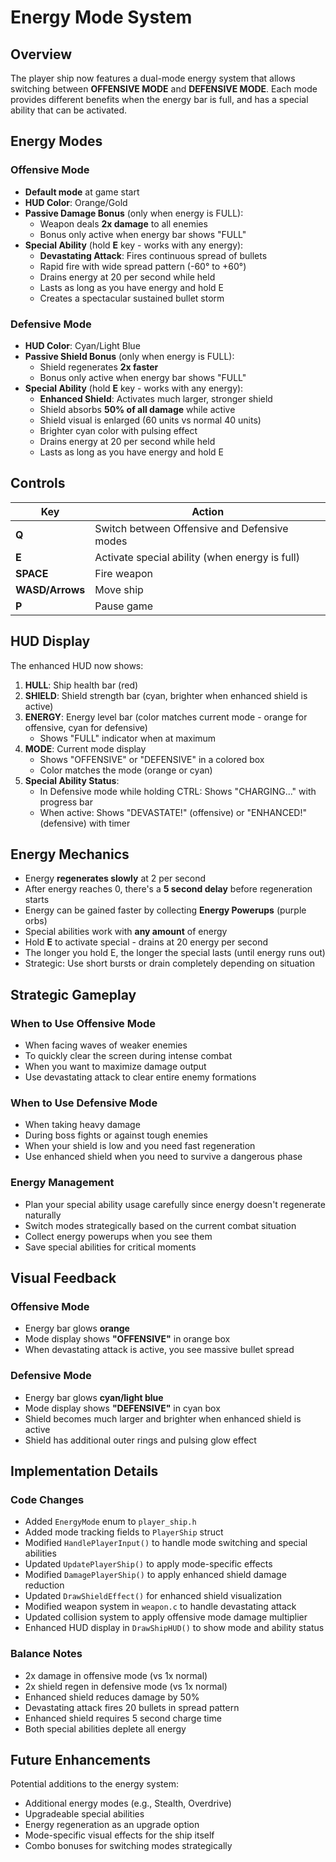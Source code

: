 # Energy Mode System

## Overview

The player ship now features a dual-mode energy system that allows switching between **OFFENSIVE MODE** and **DEFENSIVE MODE**. Each mode provides different benefits when the energy bar is full, and has a special ability that can be activated.

## Energy Modes

### Offensive Mode
- **Default mode** at game start
- **HUD Color**: Orange/Gold
- **Passive Damage Bonus** (only when energy is FULL):
  - Weapon deals **2x damage** to all enemies
  - Bonus only active when energy bar shows "FULL"
- **Special Ability** (hold **E** key - works with any energy):
  - **Devastating Attack**: Fires continuous spread of bullets
  - Rapid fire with wide spread pattern (-60° to +60°)
  - Drains energy at 20 per second while held
  - Lasts as long as you have energy and hold E
  - Creates a spectacular sustained bullet storm

### Defensive Mode
- **HUD Color**: Cyan/Light Blue  
- **Passive Shield Bonus** (only when energy is FULL):
  - Shield regenerates **2x faster**
  - Bonus only active when energy bar shows "FULL"
- **Special Ability** (hold **E** key - works with any energy):
  - **Enhanced Shield**: Activates much larger, stronger shield
  - Shield absorbs **50% of all damage** while active
  - Shield visual is enlarged (60 units vs normal 40 units)
  - Brighter cyan color with pulsing effect
  - Drains energy at 20 per second while held
  - Lasts as long as you have energy and hold E

## Controls

| Key | Action |
|-----|--------|
| **Q** | Switch between Offensive and Defensive modes |
| **E** | Activate special ability (when energy is full) |
| **SPACE** | Fire weapon |
| **WASD/Arrows** | Move ship |
| **P** | Pause game |

## HUD Display

The enhanced HUD now shows:

1. **HULL**: Ship health bar (red)
2. **SHIELD**: Shield strength bar (cyan, brighter when enhanced shield is active)
3. **ENERGY**: Energy level bar (color matches current mode - orange for offensive, cyan for defensive)
   - Shows "FULL" indicator when at maximum
4. **MODE**: Current mode display
   - Shows "OFFENSIVE" or "DEFENSIVE" in a colored box
   - Color matches the mode (orange or cyan)
5. **Special Ability Status**:
   - In Defensive mode while holding CTRL: Shows "CHARGING..." with progress bar
   - When active: Shows "DEVASTATE!" (offensive) or "ENHANCED!" (defensive) with timer

## Energy Mechanics

- Energy **regenerates slowly** at 2 per second
- After energy reaches 0, there's a **5 second delay** before regeneration starts
- Energy can be gained faster by collecting **Energy Powerups** (purple orbs)
- Special abilities work with **any amount** of energy
- Hold **E** to activate special - drains at 20 energy per second
- The longer you hold E, the longer the special lasts (until energy runs out)
- Strategic: Use short bursts or drain completely depending on situation

## Strategic Gameplay

### When to Use Offensive Mode
- When facing waves of weaker enemies
- To quickly clear the screen during intense combat
- When you want to maximize damage output
- Use devastating attack to clear entire enemy formations

### When to Use Defensive Mode
- When taking heavy damage
- During boss fights or against tough enemies
- When your shield is low and you need fast regeneration
- Use enhanced shield when you need to survive a dangerous phase

### Energy Management
- Plan your special ability usage carefully since energy doesn't regenerate naturally
- Switch modes strategically based on the current combat situation
- Collect energy powerups when you see them
- Save special abilities for critical moments

## Visual Feedback

### Offensive Mode
- Energy bar glows **orange**
- Mode display shows **"OFFENSIVE"** in orange box
- When devastating attack is active, you see massive bullet spread

### Defensive Mode  
- Energy bar glows **cyan/light blue**
- Mode display shows **"DEFENSIVE"** in cyan box
- Shield becomes much larger and brighter when enhanced shield is active
- Shield has additional outer rings and pulsing glow effect

## Implementation Details

### Code Changes
- Added `EnergyMode` enum to `player_ship.h`
- Added mode tracking fields to `PlayerShip` struct
- Modified `HandlePlayerInput()` to handle mode switching and special abilities
- Updated `UpdatePlayerShip()` to apply mode-specific effects
- Modified `DamagePlayerShip()` to apply enhanced shield damage reduction
- Updated `DrawShieldEffect()` for enhanced shield visualization
- Modified weapon system in `weapon.c` to handle devastating attack
- Updated collision system to apply offensive mode damage multiplier
- Enhanced HUD display in `DrawShipHUD()` to show mode and ability status

### Balance Notes
- 2x damage in offensive mode (vs 1x normal)
- 2x shield regen in defensive mode (vs 1x normal)
- Enhanced shield reduces damage by 50%
- Devastating attack fires 20 bullets in spread pattern
- Enhanced shield requires 5 second charge time
- Both special abilities deplete all energy

## Future Enhancements

Potential additions to the energy system:
- Additional energy modes (e.g., Stealth, Overdrive)
- Upgradeable special abilities
- Energy regeneration as an upgrade option
- Mode-specific visual effects for the ship itself
- Combo bonuses for switching modes strategically
